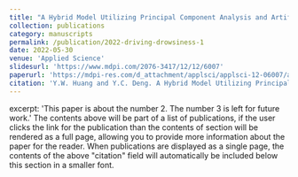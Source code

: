 ```yaml
---
title: "A Hybrid Model Utilizing Principal Component Analysis and Artificial Neural Networks for Driving Drowsiness Detection"
collection: publications
category: manuscripts
permalink: /publication/2022-driving-drowsiness-1
date: 2022-05-30
venue: 'Applied Science'
slidesurl: 'https://www.mdpi.com/2076-3417/12/12/6007'
paperurl: 'https://mdpi-res.com/d_attachment/applsci/applsci-12-06007/article_deploy/applsci-12-06007-v2.pdf?version=1655259099'
citation: 'Y.W. Huang and Y.C. Deng. A Hybrid Model Utilizing Principal Component Analysis and Artificial Neural Networks for Driving Drowsiness Detection. Applied Science, 2022, 12:6007.'
---
```

excerpt: 'This paper is about the number 2. The number 3 is left for future work.'
The contents above will be part of a list of publications, if the user clicks the link for the publication than the contents of section will be rendered as a full page, allowing you to provide more information about the paper for the reader. When publications are displayed as a single page, the contents of the above "citation" field will automatically be included below this section in a smaller font.
